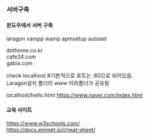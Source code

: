 ### 서버구축

#### 윈도우에서 서버 구축
laragon xampp wamp apmsetup autoset  

dothome.co.kr  
cafe24.com  
gabia.com  

check localhost #기본적으로 포트는 :80으로 되어있음.  
Laragon설치 폴더의 www 이하폴더가 공유됨

localhost/hello.html
https://www.naver.com/index.html

#### 교육 사이트
https://www.w3schools.com/   
https://docs.emmet.io/cheat-sheet/  
